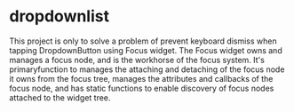 # dropdownlist

This project is only to solve a problem of prevent keyboard dismiss when tapping DropdownButton using Focus widget.
The Focus widget owns and manages a focus node, and is the workhorse of the focus system. 
It's primaryfunction to  manages the attaching and detaching of the focus node it owns from the focus tree,
manages the attributes and callbacks of the focus node, and has static functions to enable discovery of focus nodes attached to the widget tree.